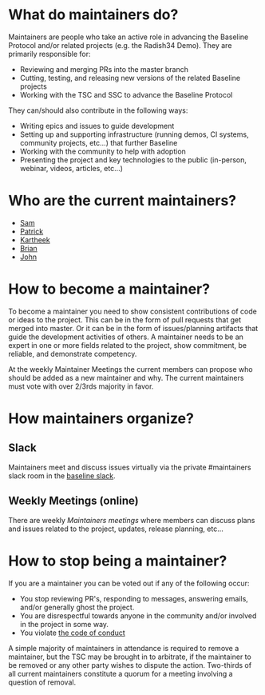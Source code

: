 # What do maintainers do?

Maintainers are people who take an active role in advancing the Baseline Protocol and/or related projects (e.g. the Radish34 Demo). They are primarily responsible for: 
 - Reviewing and merging PRs into the master branch
 - Cutting, testing, and releasing new versions of the related Baseline projects
 - Working with the TSC and SSC to advance the Baseline Protocol

 They can/should also contribute in the following ways:
 - Writing epics and issues to guide development
 - Setting up and supporting infrastructure (running demos, CI systems, community projects, etc...) that further Baseline
 - Working with the community to help with adoption
 - Presenting the project and key technologies to the public (in-person, webinar, videos, articles, etc...)
 

# Who are the current maintainers?

  - [Sam](https://github.com/bitwiseguy) 
  - [Patrick](https://github.com/pmacom)
  - [Kartheek](https://github.com/skarred14)
  - [Brian](https://github.com/breakpointer)
  - [John](https://github.com/humbitious)

# How to become a maintainer?

To become a maintainer you need to show consistent contributions of code or ideas to the project. This can be in the form of pull requests that get merged into master. Or it can be in the form of issues/planning artifacts that guide the development activities of others. A maintainer needs to be an expert in one or more fields related to the project, show commitment, be reliable, and demonstrate competency.

At the weekly Maintainer Meetings the current members can propose who should be added as a new maintainer and why. The current maintainers must vote with over 2/3rds majority in favor.

# How maintainers organize?

## Slack 
Maintainers meet and discuss issues virtually via the private #maintainers slack room in the [baseline slack](ethereum-baseline.slack.com). 

## Weekly Meetings (online)
There are weekly *Maintainers meetings* where members can discuss plans and issues related to the project, updates, release planning, etc... 

# How to stop being a maintainer?

If you are a maintainer you can be voted out if any of the following occur: 

 - You stop reviewing PR's, responding to messages, answering emails, and/or generally ghost the project.
 - You are disrespectful towards anyone in the community and/or involved in the project in some way.
 - You violate [the code of conduct](./CODE_OF_CONDUCT.md)
 
A simple majority of maintainers in attendance is required to remove a maintainer, but the TSC may be brought in to arbitrate, if the maintainer to be removed or any other party wishes to dispute the action. Two-thirds of all current maintainers constitute a quorum for a meeting involving a question of removal. 
